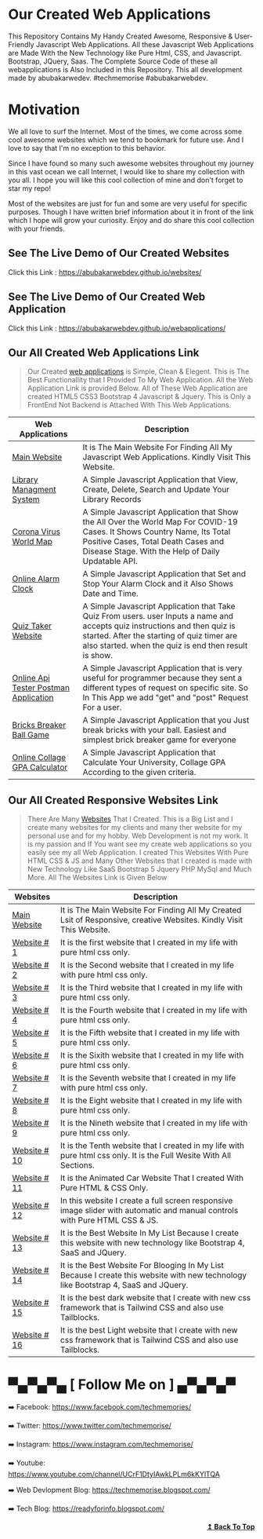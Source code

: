 # Our Created Web Applications
This Repository Contains My Handy Created Awesome, Responsive &amp; User-Friendly Javascript Web Applications. All these Javascript Web Applications are Made With the New Technology like Pure Html, CSS, and Javascript. Bootstrap, JQuery, Saas. The Complete Source Code of these all webapplications is Also Included in this Repository. This all development made by abubakarwedev. #techmemorise #abubakarwebdev.


# Motivation
We all love to surf the Internet. Most of the times, we come across some cool awesome websites which we tend to bookmark for future use. And I love to say that I'm no exception to this behavior.

Since I have found so many such awesome websites throughout my journey in this vast ocean we call Internet, I would like to share my collection with you all. I hope you will like this cool collection of mine and don't forget to star my repo!

Most of the websites are just for fun and some are very useful for specific purposes. Though I have written brief information about it in front of the link which I hope will grow your curiosity. Enjoy and do share this cool collection with your friends.


## See The Live Demo of Our Created Websites
Click this Link : https://abubakarwebdev.github.io/websites/


## See The Live Demo of Our Created Web Application
Click this Link : https://abubakarwebdev.github.io/webapplications/


## Our All Created Web Applications Link
> Our Created [web applications](https://abubakarwebdev.github.io/webapplications/#webapps) is Simple, Clean & Elegent. This is The Best Functionallity that I Provided To My Web Application. All the Web Application Link is provided Below. All of These Web Application are created HTML5 CSS3 Bootstrap 4 Javascript & Jquery. This is Only a FrontEnd Not Backend is Attached With This Web Applications.

|Web Applications                                                                                     |Description                                                              |
|-----------------------------------------------------------------------------------------------------|-------------------------------------------------------------------------|
|[Main Website](https://abubakarwebdev.github.io/webapplications)                                                                                                               | It is The Main Website For Finding All My Javascript Web Applications. Kindly Visit This Website.                                                                               |
|[Library Managment System](https://abubakarwebdev.github.io/webapplications/library-managment-system/library.html)                                                             | A Simple Javascript Application that View, Create, Delete, Search and Update Your Library Records                                                                               |
|[Corona Virus World Map](https://abubakarwebdev.github.io/webapplications/library-managment-system/library.html)                                                               | A Simple Javascript Application that Show the All Over the World Map For COVID-19 Cases. It Shows Country Name, Its Total Positive Cases, Total Death Cases and Disease Stage. With the Help of Daily Updatable API.                                                                                                                                           |
|[Online Alarm Clock](https://abubakarwebdev.github.io/webapplications/online-alarm-clock/alarmApp.html)                                                                        | A Simple Javascript Application that Set and Stop Your Alarm Clock and it Also Shows Date and Time.                                                                             |
|[Quiz Taker Website](https://abubakarwebdev.github.io/webapplications/quiz-taker-website/quiz-start.html)                                                                      | A Simple Javascript Application that Take Quiz From users. user Inputs a name and accepts quiz instructions and then quiz is started. After the starting of quiz timer are also started. when the quiz is end then result is show.                                                                                                                              |
|[Online Api Tester Postman Application](https://abubakarwebdev.github.io/webapplications/api-tester-postman/api-tester-postman-application.html)                               | A Simple Javascript Application that is very useful for programmer because they sent a different types of request on specific site. So In This App we add "get" and "post" Request For a user.                                                                                                                                                             |
|[Bricks Breaker Ball Game](https://abubakarwebdev.github.io/webapplications/bricks-breaker-ball-game/bricks-breaker-ball-game.html)                                            | A Simple Javascript Application that you Just break bricks with your ball. Easiest and simplest brick breaker game for everyone                                                 |
|[Online Collage GPA Calculator](https://abubakarwebdev.github.io/webapplications/online-gpa-calculator/gpa-calculator.html)                                                    | A Simple Javascript Application that Calculate Your University, Collage GPA According to the given criteria.                                                                    |


## Our All Created Responsive Websites Link
> There Are Many [Websites](https://abubakarwebdev.github.io/webapplications/#websites) That I Created. This is a Big List and I create many websites for my clients and many ther website for my personal use and for my hobby. Web Development is not my work. It is my passion and If You want see my create web applications so you easily see my all Web Application. I created This Websites With Pure HTML CSS & JS and Many Other Websites that I created is made with New Technology Like SaaS Bootstrap 5 Jquery PHP MySql and Much More. All The Websites Link is Given Below

|Websites                                                                                             |Description                                                              |
|-----------------------------------------------------------------------------------------------------|-------------------------------------------------------------------------|
|[Main Website](https://abubakarwebdev.github.io/websites)                                                                                                                      | It is The Main Website For Finding All My Created Lsit of Responsive, creative Websites. Kindly Visit This Website.                                                             |
|[Website # 1](https://abubakarwebdev.github.io/websites/Website-1/index.html)                                                                                                  | It is the first website that I created in my life with pure html css only.                                                                                                      |
|[Website # 2](https://abubakarwebdev.github.io/websites/Website-2/index.html)                                                                                                  | It is the Second website that I created in my life with pure html css only.                                                                                                     |
|[Website # 3](https://abubakarwebdev.github.io/websites/Website-3/index.html)                                                                                                  | It is the Third website that I created in my life with pure html css only.                                                                                                      |
|[Website # 4](https://abubakarwebdev.github.io/websites/Website-4/index.html)                                                                                                  | It is the Fourth website that I created in my life with pure html css only.                                                                                                     |
|[Website # 5](https://abubakarwebdev.github.io/websites/Website-5/index.html)                                                                                                  | It is the Fifth website that I created in my life with pure html css only.                                                                                                      |
|[Website # 6](https://abubakarwebdev.github.io/websites/Website-6/index.html)                                                                                                  | It is the Sixith website that I created in my life with pure html css only.                                                                                                     |
|[Website # 7](https://abubakarwebdev.github.io/websites/Website-7/index.html)                                                                                                  | It is the Seventh website that I created in my life with pure html css only.                                                                                                    |
|[Website # 8](https://abubakarwebdev.github.io/websites/Website-8/index.html)                                                                                                  | It is the Eight website that I created in my life with pure html css only.                                                                                                      |
|[Website # 9](https://abubakarwebdev.github.io/websites/Website-9/index.html)                                                                                                  | It is the Nineth website that I created in my life with pure html css only.                                                                                                     |
|[Website # 10](https://abubakarwebdev.github.io/websites/Website-10/index.html)                                                                                                | It is the Tenth website that I created in my life with pure html css only. It is the Full Wesite With All Sections.                                                             |
|[Website # 11](https://abubakarwebdev.github.io/websites/Website-11/index.html)                                                                                                | It is the Animated Car Website That I created With Pure HTML & CSS Only.                                                                                                        |
|[Website # 12](https://abubakarwebdev.github.io/websites/Website-12/index.html)                                                                                                | In this website I create a full screen responsive image slider with automatic and manual controls with Pure HTML CSS & JS.                                                      |
|[Website # 13](https://abubakarwebdev.github.io/websites/Website-13/index.html)                                                                                                | It is the Best Website In My List Because I create this website with new technology like Bootstrap 4, SaaS and JQuery.                                                          |
|[Website # 14](https://abubakarwebdev.github.io/websites/Website-14/index.html)                                                                                                | It is the Best Website For Blooging In My List Because I create this website with new technology like Bootstrap 4, SaaS and JQuery.                                             |
|[Website # 15](https://abubakarwebdev.github.io/websites/Website-15/index.html)                                                                                                | It is the best dark website that I create with new css framework that is Tailwind CSS and also use Tailblocks.                                                                  |
|[Website # 16](https://abubakarwebdev.github.io/websites/Website-16/index.html)                                                                                                | It is the best Light website that I create with new css framework that is Tailwind CSS and also use Tailblocks.                                                                 |


# ▀▄▀▄▀▄ [ Follow Me on ] ▄▀▄▀▄▀
➡️ Facebook:  https://www.facebook.com/techmemories/ 

➡️ Twitter:  https://www.twitter.com/techmemorise/ 

➡️ Instagram: https://www.instagram.com/techmemorise/ 

➡️ Youtube: https://www.youtube.com/channel/UCrF1DtyIAwkLPLm6kKYlTQA

➡️ Web Devlopment Blog: https://techmemorise.blogspot.com/ 

➡️ Tech Blog: https://readyforinfo.blogspot.com/


<div align="right">
    <b><a href="#our-created-web-applications">↥ Back To Top</a></b>
</div>
